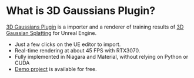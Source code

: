# What is 3D Gaussians Plugin?

[3D Gaussians Plugin](https://www.unrealengine.com/marketplace/product/410c8105b3aa41d38ab68660295bd7f3) is a importer and a renderer of training results of [3D Gaussian Splatting](https://repo-sam.inria.fr/fungraph/3d-gaussian-splatting/) for Unreal Engine.

<!-- <iframe width="560" height="315" src="https://www.youtube.com/embed/mmMDhH0ueyI" title="YouTube video player" frameborder="0" allow="accelerometer; autoplay; clipboard-write; encrypted-media; gyroscope; picture-in-picture" allowfullscreen></iframe> -->

- Just a few clicks on the UE editor to import.
- Real-time rendering at about 45 FPS with RTX3070.
- Fully implemented in Niagara and Material, without relying on Python or CUDA
- [Demo project](https://s3.ap-northeast-1.wasabisys.com/whisperrealtime/3D%20Gaussian%20Plaguin%20for%20UE5%20-%20Demo%20v0.1.zip) is available for free.